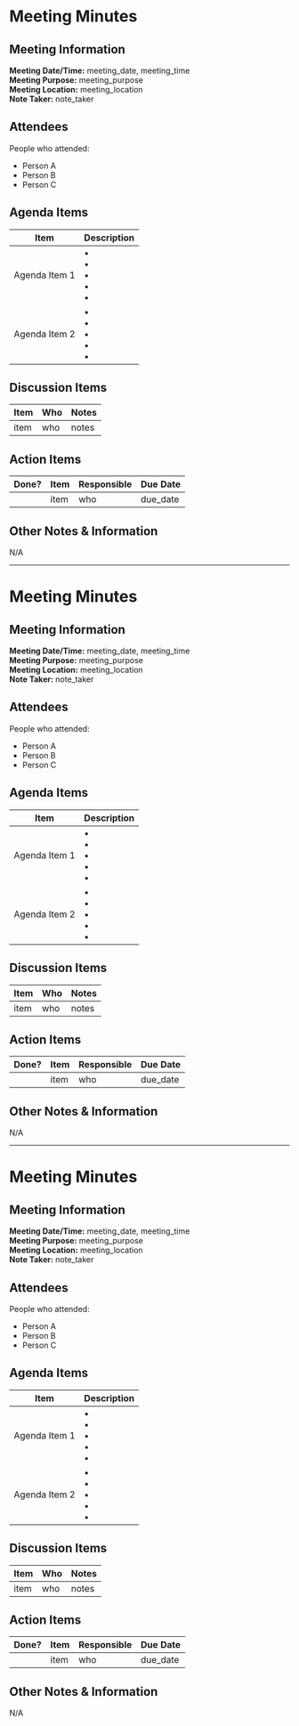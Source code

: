 # Meeting Minutes

## Meeting Information

**Meeting Date/Time:** meeting_date, meeting_time  
**Meeting Purpose:** meeting_purpose  
**Meeting Location:** meeting_location  
**Note Taker:** note_taker

## Attendees

People who attended:

- Person A
- Person B
- Person C

## Agenda Items

| Item          | Description               |
| ------------- | ------------------------- |
| Agenda Item 1 | • <br>• <br>• <br>• <br>• |
| Agenda Item 2 | • <br>• <br>• <br>• <br>• |

## Discussion Items

| Item | Who | Notes |
| ---- | --- | ----- |
| item | who | notes |

## Action Items

| Done? | Item | Responsible | Due Date |
| ----- | ---- | ----------- | -------- |
|       | item | who         | due_date |

## Other Notes & Information

N/A

---

# Meeting Minutes

## Meeting Information

**Meeting Date/Time:** meeting_date, meeting_time  
**Meeting Purpose:** meeting_purpose  
**Meeting Location:** meeting_location  
**Note Taker:** note_taker

## Attendees

People who attended:

- Person A
- Person B
- Person C

## Agenda Items

| Item          | Description               |
| ------------- | ------------------------- |
| Agenda Item 1 | • <br>• <br>• <br>• <br>• |
| Agenda Item 2 | • <br>• <br>• <br>• <br>• |

## Discussion Items

| Item | Who | Notes |
| ---- | --- | ----- |
| item | who | notes |

## Action Items

| Done? | Item | Responsible | Due Date |
| ----- | ---- | ----------- | -------- |
|       | item | who         | due_date |

## Other Notes & Information

N/A

---

# Meeting Minutes

## Meeting Information

**Meeting Date/Time:** meeting_date, meeting_time  
**Meeting Purpose:** meeting_purpose  
**Meeting Location:** meeting_location  
**Note Taker:** note_taker

## Attendees

People who attended:

- Person A
- Person B
- Person C

## Agenda Items

| Item          | Description               |
| ------------- | ------------------------- |
| Agenda Item 1 | • <br>• <br>• <br>• <br>• |
| Agenda Item 2 | • <br>• <br>• <br>• <br>• |

## Discussion Items

| Item | Who | Notes |
| ---- | --- | ----- |
| item | who | notes |

## Action Items

| Done? | Item | Responsible | Due Date |
| ----- | ---- | ----------- | -------- |
|       | item | who         | due_date |

## Other Notes & Information

N/A
